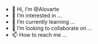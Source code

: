 - 👋 Hi, I’m @Alovarte
- 👀 I’m interested in ...
- 🌱 I’m currently learning ...
- 💞️ I’m looking to collaborate on ...
- 📫 How to reach me ...

<!---
Alovarte/Alovarte is a ✨ special ✨ repository because its `README.md` (this file) appears on your GitHub profile.
You can click the Preview link to take a look at your changes.
--->
